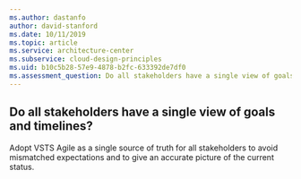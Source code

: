 ```yaml
---
ms.author: dastanfo
author: david-stanford
ms.date: 10/11/2019
ms.topic: article
ms.service: architecture-center
ms.subservice: cloud-design-principles
ms.uid: b10c5b28-57e9-4878-b2fc-633392de7df0
ms.assessment_question: Do all stakeholders have a single view of goals and timelines?
---
```

## Do all stakeholders have a single view of goals and timelines?


Adopt VSTS Agile as a single source of truth for all stakeholders to avoid mismatched expectations and to give an accurate picture of the current status.